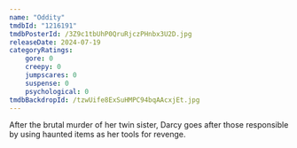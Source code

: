 ```yaml
---
name: "Oddity"
tmdbId: "1216191"
tmdbPosterId: /3Z9c1tbUhP0QruRjczPHnbx3U2D.jpg
releaseDate: 2024-07-19
categoryRatings:
    gore: 0
    creepy: 0
    jumpscares: 0
    suspense: 0
    psychological: 0
tmdbBackdropId: /tzwUife8ExSuHMPC94bqAAcxjEt.jpg
---
```

After the brutal murder of her twin sister, Darcy goes after those responsible by using haunted items as her tools for revenge.
